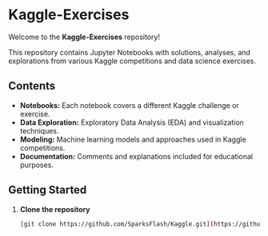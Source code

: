 # Kaggle-Exercises

Welcome to the **Kaggle-Exercises** repository!

This repository contains Jupyter Notebooks with solutions, analyses, and explorations from various Kaggle competitions and data science exercises.

## Contents

- **Notebooks:** Each notebook covers a different Kaggle challenge or exercise.
- **Data Exploration:** Exploratory Data Analysis (EDA) and visualization techniques.
- **Modeling:** Machine learning models and approaches used in Kaggle competitions.
- **Documentation:** Comments and explanations included for educational purposes.

## Getting Started

1. **Clone the repository**
   ```bash
   [git clone https://github.com/SparksFlash/Kaggle.git](https://github.com/SparksFlash/Kaggle/blob/main/exercise-explore-your-data.ipynb)
